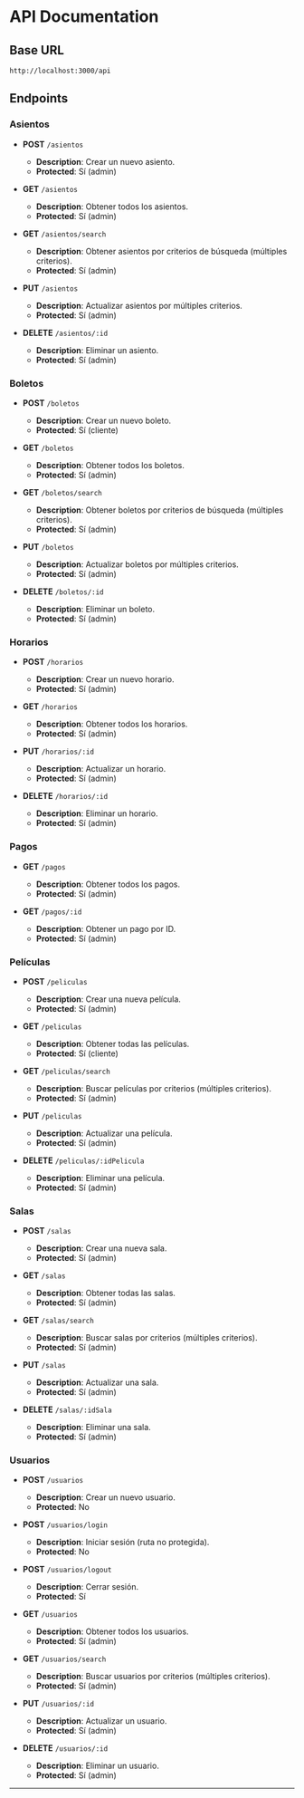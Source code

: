 # API Documentation

## Base URL
`http://localhost:3000/api`

## Endpoints

### **Asientos**

- **POST** `/asientos`
  - **Description**: Crear un nuevo asiento.
  - **Protected**: Sí (admin)

- **GET** `/asientos`
  - **Description**: Obtener todos los asientos.
  - **Protected**: Sí (admin)

- **GET** `/asientos/search`
  - **Description**: Obtener asientos por criterios de búsqueda (múltiples criterios).
  - **Protected**: Sí (admin)

- **PUT** `/asientos`
  - **Description**: Actualizar asientos por múltiples criterios.
  - **Protected**: Sí (admin)

- **DELETE** `/asientos/:id`
  - **Description**: Eliminar un asiento.
  - **Protected**: Sí (admin)

### **Boletos**

- **POST** `/boletos`
  - **Description**: Crear un nuevo boleto.
  - **Protected**: Sí (cliente)

- **GET** `/boletos`
  - **Description**: Obtener todos los boletos.
  - **Protected**: Sí (admin)

- **GET** `/boletos/search`
  - **Description**: Obtener boletos por criterios de búsqueda (múltiples criterios).
  - **Protected**: Sí (admin)

- **PUT** `/boletos`
  - **Description**: Actualizar boletos por múltiples criterios.
  - **Protected**: Sí (admin)

- **DELETE** `/boletos/:id`
  - **Description**: Eliminar un boleto.
  - **Protected**: Sí (admin)

### **Horarios**

- **POST** `/horarios`
  - **Description**: Crear un nuevo horario.
  - **Protected**: Sí (admin)

- **GET** `/horarios`
  - **Description**: Obtener todos los horarios.
  - **Protected**: Sí (admin)

- **PUT** `/horarios/:id`
  - **Description**: Actualizar un horario.
  - **Protected**: Sí (admin)

- **DELETE** `/horarios/:id`
  - **Description**: Eliminar un horario.
  - **Protected**: Sí (admin)

### **Pagos**

- **GET** `/pagos`
  - **Description**: Obtener todos los pagos.
  - **Protected**: Sí (admin)

- **GET** `/pagos/:id`
  - **Description**: Obtener un pago por ID.
  - **Protected**: Sí (admin)

### **Películas**

- **POST** `/peliculas`
  - **Description**: Crear una nueva película.
  - **Protected**: Sí (admin)

- **GET** `/peliculas`
  - **Description**: Obtener todas las películas.
  - **Protected**: Sí (cliente)

- **GET** `/peliculas/search`
  - **Description**: Buscar películas por criterios (múltiples criterios).
  - **Protected**: Sí (admin)

- **PUT** `/peliculas`
  - **Description**: Actualizar una película.
  - **Protected**: Sí (admin)

- **DELETE** `/peliculas/:idPelicula`
  - **Description**: Eliminar una película.
  - **Protected**: Sí (admin)

### **Salas**

- **POST** `/salas`
  - **Description**: Crear una nueva sala.
  - **Protected**: Sí (admin)

- **GET** `/salas`
  - **Description**: Obtener todas las salas.
  - **Protected**: Sí (admin)

- **GET** `/salas/search`
  - **Description**: Buscar salas por criterios (múltiples criterios).
  - **Protected**: Sí (admin)

- **PUT** `/salas`
  - **Description**: Actualizar una sala.
  - **Protected**: Sí (admin)

- **DELETE** `/salas/:idSala`
  - **Description**: Eliminar una sala.
  - **Protected**: Sí (admin)

### **Usuarios**

- **POST** `/usuarios`
  - **Description**: Crear un nuevo usuario.
  - **Protected**: No

- **POST** `/usuarios/login`
  - **Description**: Iniciar sesión (ruta no protegida).
  - **Protected**: No

- **POST** `/usuarios/logout`
  - **Description**: Cerrar sesión.
  - **Protected**: Sí

- **GET** `/usuarios`
  - **Description**: Obtener todos los usuarios.
  - **Protected**: Sí (admin)

- **GET** `/usuarios/search`
  - **Description**: Buscar usuarios por criterios (múltiples criterios).
  - **Protected**: Sí (admin)

- **PUT** `/usuarios/:id`
  - **Description**: Actualizar un usuario.
  - **Protected**: Sí (admin)

- **DELETE** `/usuarios/:id`
  - **Description**: Eliminar un usuario.
  - **Protected**: Sí (admin)

---
